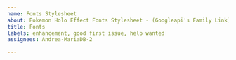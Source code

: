 ```yaml
---
name: Fonts Stylesheet
about: Pokemon Holo Effect Fonts Stylesheet - (Googleapi's Family Link)
title: Fonts
labels: enhancement, good first issue, help wanted
assignees: Andrea-MariaDB-2

---
```


<link href="https://fonts.googleapis.com/css?family=Heebo:100,300,400,500,700,800,900" rel="stylesheet" />

